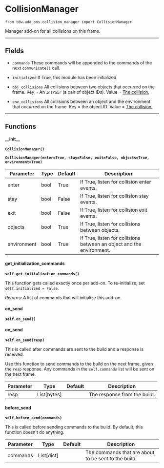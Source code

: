 # CollisionManager

`from tdw.add_ons.collision_manager import CollisionManager`

Manager add-on for all collisions on this frame.

***

## Fields

- `commands` These commands will be appended to the commands of the next `communicate()` call.

- `initialized` If True, this module has been initialized.

- `obj_collisions` All collisions between two objects that occurred on the frame.
Key = An `IntPair` (a pair of object IDs). Value = [The collision.](../collision_data/collision_obj_obj.md)

- `env_collisions` All collisions between an object and the environment that occurred on the frame.
Key = the object ID. Value = [The collision.](../collision_data/collision_obj_env.md)

***

## Functions

#### \_\_init\_\_

**`CollisionManager()`**

**`CollisionManager(enter=True, stay=False, exit=False, objects=True, environment=True)`**

| Parameter | Type | Default | Description |
| --- | --- | --- | --- |
| enter |  bool  | True | If True, listen for collision enter events. |
| stay |  bool  | False | If True, listen for collision stay events. |
| exit |  bool  | False | If True, listen for collision exit events. |
| objects |  bool  | True | If True, listen for collisions between objects. |
| environment |  bool  | True | If True, listen for collisions between an object and the environment. |

#### get_initialization_commands

**`self.get_initialization_commands()`**

This function gets called exactly once per add-on. To re-initialize, set `self.initialized = False`.

_Returns:_  A list of commands that will initialize this add-on.

#### on_send

**`self.on_send()`**

#### on_send

**`self.on_send(resp)`**

This is called after commands are sent to the build and a response is received.

Use this function to send commands to the build on the next frame, given the `resp` response.
Any commands in the `self.commands` list will be sent on the next frame.

| Parameter | Type | Default | Description |
| --- | --- | --- | --- |
| resp |  List[bytes] |  | The response from the build. |

#### before_send

**`self.before_send(commands)`**

This is called before sending commands to the build. By default, this function doesn't do anything.

| Parameter | Type | Default | Description |
| --- | --- | --- | --- |
| commands |  List[dict] |  | The commands that are about to be sent to the build. |



